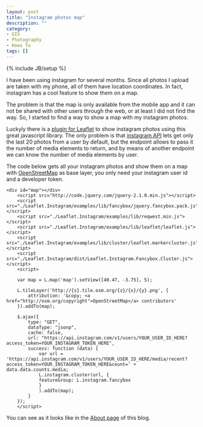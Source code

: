 ```yaml
---
layout: post
title: "Instagram photos map"
description: ""
category: 
- GIS
- Photography
- Hows To
tags: []
---
```

{% include JB/setup %}

I have been using instagram for several months. Since all photos I upload are taken with my phone, all of them have location coordinates. In fact, instagram has a cool feature to show them on a map.

The problem is that the map is only available from the mobile app and it can not be shared with other users through the web, or at least I did not find the way. So, I started to find a way to show a map with my instagram photos.

Luckyly there is a [plugin for Leaflet](https://github.com/turban/Leaflet.Instagram) to show instagram photos using this great javascript library. The only problem is that [instagram API](http://instagram.com/developer/endpoints/) lets get only the last 20 photos from a user by default, but the endpoint allows to pass it the number of media elements to return, and by means of another endpoint we can know the number of media elements by user.

The code below gets all your instagram photos and show them on a map with [OpenStreetMap](http://openstreetmap.org) as base layer, you only need your instagram user id and a developer token.

    <div id="map"></div>
        <script src="http://code.jquery.com/jquery-2.1.0.min.js"></script>
        <script src="./Leaflet.Instagram/examples/lib/fancybox/jquery.fancybox.pack.js"></script>       
        <script src="./Leaflet.Instagram/examples/lib/reqwest.min.js"></script>
        <script src="./Leaflet.Instagram/examples/lib/leaflet/leaflet.js"></script>
        <script src="./Leaflet.Instagram/examples/lib/cluster/leaflet.markercluster.js"></script>           
        <script src="./Leaflet.Instagram/dist/Leaflet.Instagram.Fancybox.Cluster.js"></script>      
        <script>
     
        var map = L.map('map').setView([40.47, -3.75], 5);
     
        L.tileLayer('http://{s}.tile.osm.org/{z}/{x}/{y}.png', {
            attribution: '&copy; <a href="http://osm.org/copyright">OpenStreetMap</a> contributors'
        }).addTo(map);
     
        $.ajax({
            type: "GET",
            dataType: "jsonp",
            cache: false,
            url: "https://api.instagram.com/v1/users/YOUR_USER_ID_HERE?access_token=YOUR_INSTAGRAM_TOKEN_HERE",
            success: function (data) {
                var url = 'https://api.instagram.com/v1/users/YOUR_USER_ID_HERE/media/recent?access_token=YOUR_INSTAGRAM_TOKEN_HERE&count=' + data.data.counts.media;
                L.instagram.cluster(url, {
                featureGroup: L.instagram.fancybox
                }
                ).addTo(map);
            }
        });
        </script>

You can see as it looks like in the [About page](http://psanxiao.com/about.html) of this blog.

